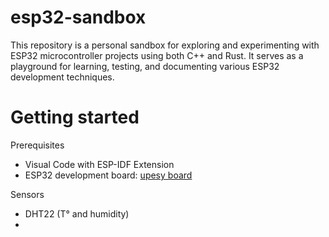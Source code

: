 # esp32-sandbox

This repository is a personal sandbox for exploring and experimenting with ESP32 microcontroller projects using both C++ and Rust. It serves as a playground for learning, testing, and documenting various ESP32 development techniques.

# Getting started  

Prerequisites

* Visual Code with ESP-IDF Extension
* ESP32 development board: [upesy board](https://www.upesy.fr/products/upesy-esp32-wroom-devkit-board)

Sensors
* DHT22 (T° and humidity)
* 